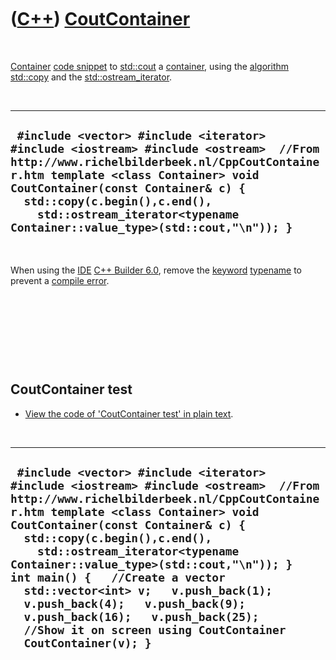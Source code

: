 



 

 

 

 

 

([C++](Cpp.md)) [CoutContainer](CppCoutContainer.md)
======================================================

 

[Container](CppContainer.md) [code snippet](CppCodeSnippets.md) to
[std::cout](CppCout.md) a [container](CppContainer.md), using the
[algorithm](CppAlgorithm.md) [std::copy](CppCopy.md) and the
[std::ostream\_iterator](CppOstream_iterator.md).

 

  ------------------------------------------------------------------------------------------------------------------------------------------------------------------------------------------------------------------------------------------------------------------------------------------------------------------------------
  ` #include <vector> #include <iterator> #include <iostream> #include <ostream>  //From http://www.richelbilderbeek.nl/CppCoutContainer.htm template <class Container> void CoutContainer(const Container& c) {   std::copy(c.begin(),c.end(),     std::ostream_iterator<typename Container::value_type>(std::cout,"\n")); }`
  ------------------------------------------------------------------------------------------------------------------------------------------------------------------------------------------------------------------------------------------------------------------------------------------------------------------------------

 

When using the [IDE](CppIde.md) [C++ Builder 6.0](CppBuilder.md),
remove the [keyword](CppKeyword.md) [typename](CppTypename.md) to
prevent a [compile error](CppCompileError.md).

 

 

 

 

CoutContainer test
------------------

-   [View the code of 'CoutContainer test' in plain
    text](CppCoutContainerTest.txt).

 

  ---------------------------------------------------------------------------------------------------------------------------------------------------------------------------------------------------------------------------------------------------------------------------------------------------------------------------------------------------------------------------------------------------------------------------------------------------------------------------------------------------------------------------------------------------
  ` #include <vector> #include <iterator> #include <iostream> #include <ostream>  //From http://www.richelbilderbeek.nl/CppCoutContainer.htm template <class Container> void CoutContainer(const Container& c) {   std::copy(c.begin(),c.end(),     std::ostream_iterator<typename Container::value_type>(std::cout,"\n")); }  int main() {   //Create a vector   std::vector<int> v;   v.push_back(1);   v.push_back(4);   v.push_back(9);   v.push_back(16);   v.push_back(25);    //Show it on screen using CoutContainer   CoutContainer(v); }`
  ---------------------------------------------------------------------------------------------------------------------------------------------------------------------------------------------------------------------------------------------------------------------------------------------------------------------------------------------------------------------------------------------------------------------------------------------------------------------------------------------------------------------------------------------------

 

 

 

 

 




